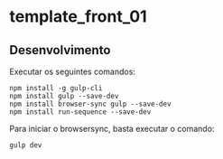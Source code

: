 # template_front_01

## Desenvolvimento

Executar os seguintes comandos:
```
npm install -g gulp-cli
npm install gulp --save-dev
npm install browser-sync gulp --save-dev
npm install run-sequence --save-dev
```
Para iniciar o browsersync, basta executar o comando:
```
gulp dev
```
